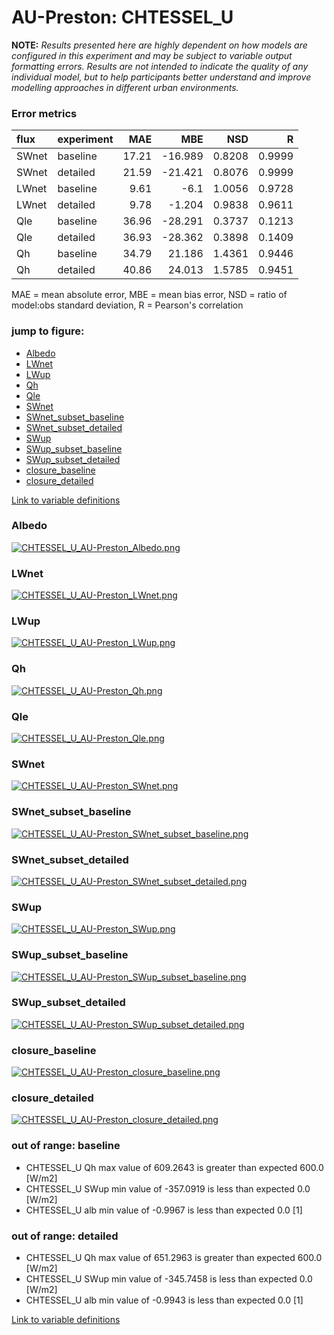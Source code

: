 # AU-Preston: CHTESSEL_U

**NOTE:** *Results presented here are highly dependent on how models are configured in this experiment and may be subject to variable output formatting errors. Results are not intended to indicate the quality of any individual model, but to help participants better understand and improve modelling approaches in different urban environments.*

### Error metrics

| flux   | experiment   |   MAE |     MBE |    NSD |      R |
|:-------|:-------------|------:|--------:|-------:|-------:|
| SWnet  | baseline     | 17.21 | -16.989 | 0.8208 | 0.9999 |
| SWnet  | detailed     | 21.59 | -21.421 | 0.8076 | 0.9999 |
| LWnet  | baseline     |  9.61 |  -6.1   | 1.0056 | 0.9728 |
| LWnet  | detailed     |  9.78 |  -1.204 | 0.9838 | 0.9611 |
| Qle    | baseline     | 36.96 | -28.291 | 0.3737 | 0.1213 |
| Qle    | detailed     | 36.93 | -28.362 | 0.3898 | 0.1409 |
| Qh     | baseline     | 34.79 |  21.186 | 1.4361 | 0.9446 |
| Qh     | detailed     | 40.86 |  24.013 | 1.5785 | 0.9451 |

MAE = mean absolute error, MBE = mean bias error, NSD = ratio of model:obs standard deviation, R = Pearson's correlation

### jump to figure:
 - [Albedo](#albedo)
 - [LWnet](#lwnet)
 - [LWup](#lwup)
 - [Qh](#qh)
 - [Qle](#qle)
 - [SWnet](#swnet)
 - [SWnet_subset_baseline](#swnet_subset_baseline)
 - [SWnet_subset_detailed](#swnet_subset_detailed)
 - [SWup](#swup)
 - [SWup_subset_baseline](#swup_subset_baseline)
 - [SWup_subset_detailed](#swup_subset_detailed)
 - [closure_baseline](#closure_baseline)
 - [closure_detailed](#closure_detailed)

[Link to variable definitions](variable_definitions.md)

### <a name="albedo"></a>Albedo
[![CHTESSEL_U_AU-Preston_Albedo.png](CHTESSEL_U_AU-Preston_Albedo.png)](CHTESSEL_U_AU-Preston_Albedo.png)

### <a name="lwnet"></a>LWnet
[![CHTESSEL_U_AU-Preston_LWnet.png](CHTESSEL_U_AU-Preston_LWnet.png)](CHTESSEL_U_AU-Preston_LWnet.png)

### <a name="lwup"></a>LWup
[![CHTESSEL_U_AU-Preston_LWup.png](CHTESSEL_U_AU-Preston_LWup.png)](CHTESSEL_U_AU-Preston_LWup.png)

### <a name="qh"></a>Qh
[![CHTESSEL_U_AU-Preston_Qh.png](CHTESSEL_U_AU-Preston_Qh.png)](CHTESSEL_U_AU-Preston_Qh.png)

### <a name="qle"></a>Qle
[![CHTESSEL_U_AU-Preston_Qle.png](CHTESSEL_U_AU-Preston_Qle.png)](CHTESSEL_U_AU-Preston_Qle.png)

### <a name="swnet"></a>SWnet
[![CHTESSEL_U_AU-Preston_SWnet.png](CHTESSEL_U_AU-Preston_SWnet.png)](CHTESSEL_U_AU-Preston_SWnet.png)

### <a name="swnet_subset_baseline"></a>SWnet_subset_baseline
[![CHTESSEL_U_AU-Preston_SWnet_subset_baseline.png](CHTESSEL_U_AU-Preston_SWnet_subset_baseline.png)](CHTESSEL_U_AU-Preston_SWnet_subset_baseline.png)

### <a name="swnet_subset_detailed"></a>SWnet_subset_detailed
[![CHTESSEL_U_AU-Preston_SWnet_subset_detailed.png](CHTESSEL_U_AU-Preston_SWnet_subset_detailed.png)](CHTESSEL_U_AU-Preston_SWnet_subset_detailed.png)

### <a name="swup"></a>SWup
[![CHTESSEL_U_AU-Preston_SWup.png](CHTESSEL_U_AU-Preston_SWup.png)](CHTESSEL_U_AU-Preston_SWup.png)

### <a name="swup_subset_baseline"></a>SWup_subset_baseline
[![CHTESSEL_U_AU-Preston_SWup_subset_baseline.png](CHTESSEL_U_AU-Preston_SWup_subset_baseline.png)](CHTESSEL_U_AU-Preston_SWup_subset_baseline.png)

### <a name="swup_subset_detailed"></a>SWup_subset_detailed
[![CHTESSEL_U_AU-Preston_SWup_subset_detailed.png](CHTESSEL_U_AU-Preston_SWup_subset_detailed.png)](CHTESSEL_U_AU-Preston_SWup_subset_detailed.png)

### <a name="closure_baseline"></a>closure_baseline
[![CHTESSEL_U_AU-Preston_closure_baseline.png](CHTESSEL_U_AU-Preston_closure_baseline.png)](CHTESSEL_U_AU-Preston_closure_baseline.png)

### <a name="closure_detailed"></a>closure_detailed
[![CHTESSEL_U_AU-Preston_closure_detailed.png](CHTESSEL_U_AU-Preston_closure_detailed.png)](CHTESSEL_U_AU-Preston_closure_detailed.png)

### out of range: baseline

 - CHTESSEL_U Qh max value of 609.2643 is greater than expected 600.0 [W/m2]
 - CHTESSEL_U SWup min value of -357.0919 is less than expected 0.0 [W/m2]
 - CHTESSEL_U alb min value of -0.9967 is less than expected 0.0 [1]

### out of range: detailed

 - CHTESSEL_U Qh max value of 651.2963 is greater than expected 600.0 [W/m2]
 - CHTESSEL_U SWup min value of -345.7458 is less than expected 0.0 [W/m2]
 - CHTESSEL_U alb min value of -0.9943 is less than expected 0.0 [1]


[Link to variable definitions](variable_definitions.md)


